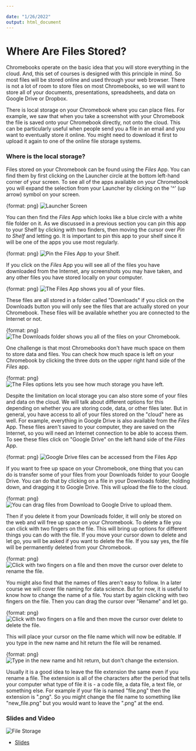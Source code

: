 ```yaml
---

date: "1/26/2022"
output: html_document
---
```




# Where Are Files Stored?

Chromebooks operate on the basic idea that you will store everything in the cloud. And, this set of courses is designed with this principle in mind. So most files will be stored online and used through your web browser. There is not a lot of room to store files on most Chromebooks, so we will want to store all of your documents, presentations, spreadsheets, and data on Google Drive or Dropbox.

There is local storage on your Chromebook where you can place files. For example, we saw that when you take a screenshot with your Chromebook the file is saved onto your Chromebook directly, not onto the cloud. This can be particularly useful when people send you a file in an email and you want to eventually store it online. You might need to download it first to upload it again to one of the online file storage systems.

### Where is the local storage?

Files stored on your Chromebook can be found using the _Files_ App.
You can find them by first clicking on the Launcher circle at the bottom left-hand corner of your screen. To see all of the apps available on your Chromebook you will expand the selection from your Launcher by clicking on the '^' (up arrow) symbol on your screen.

{format: png}
![Launcher Screen](https://docs.google.com/presentation/d/1k9e4UEhxg63DWSFkV71u1ewQQe-4DopdXAMG35O0hkc/export/png?id=1k9e4UEhxg63DWSFkV71u1ewQQe-4DopdXAMG35O0hkc&pageid=g3a97bbb8d6_0_12)

You can then find the _Files_ App which looks like a blue circle with a white file folder on it. As we discussed in a previous section you can pin this app to your Shelf by clicking with two finders, then moving the cursor over _Pin to Shelf_ and letting go. It is important to pin this app to your shelf since it will be one of the apps you use most regularly.


{format: png}
![Pin the Files App to your Shelf.](https://docs.google.com/presentation/d/1k9e4UEhxg63DWSFkV71u1ewQQe-4DopdXAMG35O0hkc/export/png?id=1k9e4UEhxg63DWSFkV71u1ewQQe-4DopdXAMG35O0hkc&pageid=g3a97bbb8d6_0_93)


If you click on the _Files_ App you will see all of the files you have downloaded from the Internet, any screenshots you may have taken, and any other files you have stored locally on your computer.

{format: png}
![The Files App shows you all of your files.](https://docs.google.com/presentation/d/1k9e4UEhxg63DWSFkV71u1ewQQe-4DopdXAMG35O0hkc/export/png?id=1k9e4UEhxg63DWSFkV71u1ewQQe-4DopdXAMG35O0hkc&pageid=g3a97bbbaae_0_0)

These files are all stored in a folder called "Downloads" if you click on the Downloads button you will only see the files that are actually stored on your Chromebook. These files will be available whether you are connected to the Internet or not.

{format: png}
![The Downloads folder shows you all of the files on your Chromebook.](https://docs.google.com/presentation/d/1k9e4UEhxg63DWSFkV71u1ewQQe-4DopdXAMG35O0hkc/export/png?id=1k9e4UEhxg63DWSFkV71u1ewQQe-4DopdXAMG35O0hkc&pageid=g3a97bbbaae_0_6)


One challenge is that most Chromebooks don't have much space on them to store data and files. You can check how much space is left on your Chromebook by clicking the three dots on the upper right hand side of the _Files_ app.

{format: png}
![The Files options lets you see how much storage you have left.](https://docs.google.com/presentation/d/1k9e4UEhxg63DWSFkV71u1ewQQe-4DopdXAMG35O0hkc/export/png?id=1k9e4UEhxg63DWSFkV71u1ewQQe-4DopdXAMG35O0hkc&pageid=g3a97bbbaae_0_66)


Despite the limitation on local storage you can also store some of your files and data on the cloud. We will talk about different options for this depending on whether you are storing code, data, or other files later. But in general, you have access to all of your files stored on the "cloud" here as well. For example, everything in Google Drive is also available from the _Files_ App. These files aren't saved to your computer, they are saved on the Internet, so you will need an Internet connection to be able to access them. To see these files click on "Google Drive" on the left hand side of the _Files_ App.

{format: png}
![Google Drive files can be accessed from the Files App](https://docs.google.com/presentation/d/1k9e4UEhxg63DWSFkV71u1ewQQe-4DopdXAMG35O0hkc/export/png?id=1k9e4UEhxg63DWSFkV71u1ewQQe-4DopdXAMG35O0hkc&pageid=g3a97bbbaae_0_15)

If you want to free up space on your Chromebook, one thing that you can do is transfer some of your files from your Downloads folder to your Google Drive. You can do that by clicking on a file in your Downloads folder, holding down, and dragging it to Google Drive. This will upload the file to the cloud.

{format: png}
![You can drag files from Download to Google Drive to upload them.](https://docs.google.com/presentation/d/1k9e4UEhxg63DWSFkV71u1ewQQe-4DopdXAMG35O0hkc/export/png?id=1k9e4UEhxg63DWSFkV71u1ewQQe-4DopdXAMG35O0hkc&pageid=g3a97bbbaae_0_24)

 Then if you delete it from your Downloads folder, it will only be stored on the web and will free up space on your Chromebook. To delete a file you can click with two fingers on the file. This will bring up options for different things you can do with the file. If you move your cursor down to delete and let go, you will be asked if you want to delete the file. If you say yes, the file will be permanently deleted from your Chromebook.


{format: png}
![Click with two fingers on a file and then move the cursor over delete to rename the file. ](https://docs.google.com/presentation/d/1k9e4UEhxg63DWSFkV71u1ewQQe-4DopdXAMG35O0hkc/export/png?id=1k9e4UEhxg63DWSFkV71u1ewQQe-4DopdXAMG35O0hkc&pageid=g3a97bbbaae_0_38)

You might also find that the names of files aren't easy to follow. In a later course we will cover file naming for data science. But for now, it is useful to know how to change the name of a file. You start by again clicking with two fingers on the file. Then you can drag the cursor over "Rename" and let go.


{format: png}
![Click with two fingers on a file and then move the cursor over delete to delete the file. ](https://docs.google.com/presentation/d/1k9e4UEhxg63DWSFkV71u1ewQQe-4DopdXAMG35O0hkc/export/png?id=1k9e4UEhxg63DWSFkV71u1ewQQe-4DopdXAMG35O0hkc&pageid=g3a97bbbaae_0_49)

This will place your cursor on the file name which will now be editable. If you type in the new name and hit return the file will be renamed.

{format: png}
![Type in the new name and hit return, but don't change the extension.](https://docs.google.com/presentation/d/1k9e4UEhxg63DWSFkV71u1ewQQe-4DopdXAMG35O0hkc/export/png?id=1k9e4UEhxg63DWSFkV71u1ewQQe-4DopdXAMG35O0hkc&pageid=g3a97bbbaae_0_61)

Usually it is a good idea to leave the file extension the same even if you rename a file. The extension is all of the characters after the period that tells your computer what type of file it is - a code file, a data file, a text file, or something else. For example if your file is named "file.png" then the extension is ".png". So you might change the file name to something like "new_file.png" but you would want to leave the ".png" at the end.


### Slides and Video

![File Storage](https://www.youtube.com/watch?v=6V0MNlMYlg0)

* [Slides](https://docs.google.com/presentation/d/1k9e4UEhxg63DWSFkV71u1ewQQe-4DopdXAMG35O0hkc/edit?usp=sharing)
